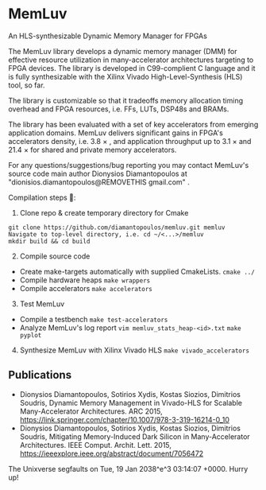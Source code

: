 # MemLuv
An HLS-synthesizable Dynamic Memory Manager for FPGAs

The MemLuv library develops a dynamic memory manager (DMM) for effective resource utilization in many-accelerator architectures targeting to FPGA devices.  The library is developed in C99-complient C language and it is fully synthesizable with the Xilinx Vivado High-Level-Synthesis (HLS) tool, so far.

The library is customizable so that it tradeoffs memory allocation timing overhead and FPGA resources, i.e. FFs, LUTs, DSP48s and BRAMs.

The library has been evaluated with a set of key accelerators from emerging application domains. MemLuv delivers significant gains in FPGA's accelerators density, i.e. 3.8 × , and application throughput up to 3.1 × and 21.4 × for shared and private memory accelerators.

For any questions/suggestions/bug reporting you may contact MemLuv's source code main author Dionysios Diamantopoulos at "dionisios.diamantopoulos@REMOVETHIS gmail.com" .

Compilation steps :construction:: 

1. Clone repo & create temporary directory for Cmake
  ```
  git clone https://github.com/diamantopoulos/memluv.git memluv
  Navigate to top-level directory, i.e. cd ~/<...>/memluv
  mkdir build && cd build
  ```
2. Compile source code
  * Create make-targets automatically with supplied CmakeLists.
    `cmake ../`
  * Compile hardware heaps
    `make wrappers`
  * Compile accelerators
    `make accelerators`
3. Test MemLuv
  * Compile a testbench
    `make test-accelerators`
  * Analyze MemLuv's log report
    `vim memluv_stats_heap-<id>.txt`
    `make pyplot`
4. Synthesize MemLuv with Xilinx Vivado HLS
  `make vivado_accelerators`

## Publications
* Dionysios Diamantopoulos, Sotirios Xydis, Kostas Siozios, Dimitrios Soudris, Dynamic Memory Management in Vivado-HLS for Scalable Many-Accelerator Architectures. ARC 2015, https://link.springer.com/chapter/10.1007/978-3-319-16214-0_10
* Dionysios Diamantopoulos, Sotirios Xydis, Kostas Siozios, Dimitrios Soudris, Mitigating Memory-Induced Dark Silicon in Many-Accelerator Architectures. IEEE Comput. Archit. Lett. 2015, https://ieeexplore.ieee.org/abstract/document/7056472

The Unixverse segfaults on Tue, 19 Jan 2038^e^3 03:14:07 +0000. Hurry up! 
